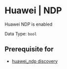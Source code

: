 # Huawei | NDP

Huawei NDP is enabled

Data Type: `bool`

## Prerequisite for

- [huawei_ndp discovery](../../discovery-reference/box/huawei_ndp.md)
